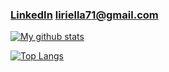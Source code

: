 
### [LinkedIn](https://www.linkedin.com/in/liri-lichow-3275971b7/) [liriella71@gmail.com](mailto:0dedgiant@gmail.com?subject=You_are_hired!)

[![My github stats](https://github-readme-stats.vercel.app/api?username=liri9&show_icons=true&theme=merko)](https://github.com/liri9/github-readme-stats)

 [![Top Langs](https://github-readme-stats.vercel.app/api/top-langs/?username=liri9&theme=merko)](https://github.com/liri9/github-readme-stats)
